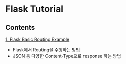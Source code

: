 # Flask Tutorial

## Contents

[1. Flask Basic Routing Example](./basic-routing-example)

- Flask에서 Routing을 수행하는 방법
- JSON 등 다양한 Content-Type으로 response 하는 방법

